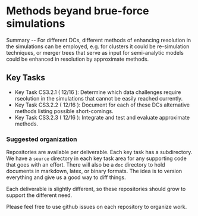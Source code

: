 #  Methods beyand brue-force simulations

Summary -- For different DCs, different methods of enhancing resolution in the simulations can be employed,
e.g. for clusters it could be re-simulation techniques, or merger trees that serve as input for semi-analytic
models could be enhanced in resolution by approximate methods.

## Key Tasks
* Key Task CS3.2.1 ( 12/16 ): Determine which data challenges require rseolution in the simulations that cannot
be easily reached currently.
* Key Task CS3.2.2 ( 12/16 ): Document for each of these DCs alternative methods listing possible short-comings.
* Key Task CS3.2.3 ( 12/16 ): Integrate and test and evaluate approximate methods.

### Suggested organization
Repositories are available per deliverable.  Each key task has a subdirectory.
We have a `source` directory in each key task area for any supporting
code that goes with an effort.  There will also be a `doc` directory to hold documents in markdown,
latex, or binary formats.  The idea is to version everything and give us a good way to diff things.

Each deliverable is slightly different, so these repositories should grow to support the different need.

Please feel free to use github issues on each repository to organize work.
